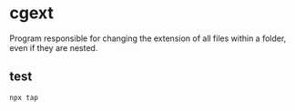 # cgext

Program responsible for changing the extension of all files within a folder, even if they are nested.

## test

`npx tap`
